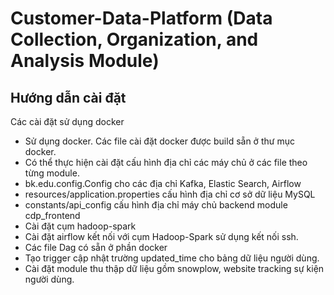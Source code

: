 # Customer-Data-Platform (Data Collection, Organization, and Analysis Module)

## Hướng dẫn cài đặt
Các cài đặt sử dụng docker
+ Sử dụng docker. Các file cài đặt docker được build sẵn ở thư mục docker.
+ Có thể thực hiện cài đặt cấu hình địa chỉ các máy chủ ở các file theo từng module.
+ bk.edu.config.Config cho các địa chỉ Kafka, Elastic Search, Airflow
+ resources/application.properties cấu hình địa chỉ cơ sở dữ liệu MySQL
+ constants/api_config cấu hình địa chỉ máy chủ backend module cdp_frontend
+ Cài đặt cụm hadoop-spark
+ Cài đặt airflow kết nối với cụm Hadoop-Spark sử dụng kết nối ssh.
+ Các file Dag có sẵn ở phần docker
+ Tạo trigger cập nhật trường updated_time cho bảng dữ liệu người dùng.
+ Cài đặt module thu thập dữ liệu gồm snowplow, website tracking sự kiện người dùng.

